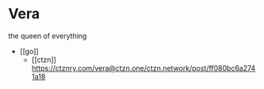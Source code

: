 # Vera

the queen of everything

-	[[go]]
	-	[[ctzn]] https://ctznry.com/vera@ctzn.one/ctzn.network/post/ff080bc6a2741a18